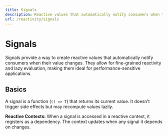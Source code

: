 ```yaml
---
title: Signals
description: Reactive values that automatically notify consumers when their value changes, enabling fine-grained reactivity and lazy evaluation.
url: /reactivity/signals
---
```


# Signals

Signals provide a way to create reactive values that automatically notify consumers when their value changes. They allow for fine-grained reactivity and lazy evaluation, making them ideal for performance-sensitive applications.

## Basics

A signal is a function (`() => T`) that returns its current value. It doesn't trigger side effects but may recompute values lazily.

**Reactive Contexts:** When a signal is accessed in a reactive context, it registers as a dependency. The context updates when any signal it depends on changes.
